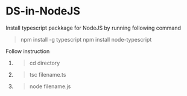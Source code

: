 # DS-in-NodeJS

Install typescript packkage for NodeJS by running following command
>npm install -g typescript
>npm install node-typescript

Follow instruction
1. > cd directory
2. > tsc filename.ts
3. > node filename.js
